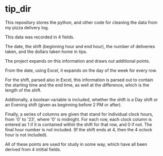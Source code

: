 # tip_dir

This repository stores the python, and other code for cleaning the data from my pizza delivery log. 

This data was recorded in 4 fields. 

The date, the shift (beginning hour and end hour), the number of deliveries taken, and the dollars taken home in tips. 

The project expands on this information and draws out additional points. 

From the date, using Excel, it expands on the day of the week for every row. 

For the shift, parsed also in Excel, this information is parsed out to contain the starting time and the end time, as well at the difference, which is the length of the shift. 

Addtionally, a boolean variable is included, whether the shift is a Day shift or an Evening shift (given as beginning before 2 PM or after).

Finally, a series of columns are given that stand for individual clock hours, from '0' to '23', where '0' is midnight. 
For each row, each clock column is entered as 1 if it is contained within the shift for that row, and 0 if not. 
The final hour number is not included. (If the shift ends at 4, then the 4 oclock hour is not included).


All of these points are used for study in some way, which have all been derived from 4 intitial fields.

